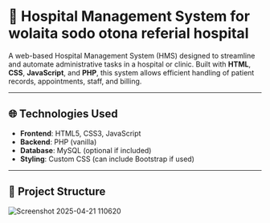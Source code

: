 # 🏥 Hospital Management System for wolaita sodo otona referial hospital

A web-based Hospital Management System (HMS) designed to streamline and automate administrative tasks in a hospital or clinic. Built with **HTML**, **CSS**, **JavaScript**, and **PHP**, this system allows efficient handling of patient records, appointments, staff, and billing.

---

## 🌐 Technologies Used

- **Frontend**: HTML5, CSS3, JavaScript
- **Backend**: PHP (vanilla)
- **Database**: MySQL (optional if included)
- **Styling**: Custom CSS (can include Bootstrap if used)

---

## 📁 Project Structure
![Screenshot 2025-04-21 110620](https://github.com/user-attachments/assets/c4edb5df-7ebd-47dd-86e4-194532fd261f)


